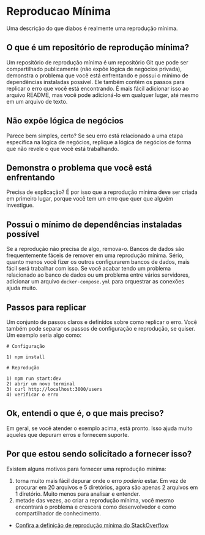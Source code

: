 # Reproducao Mínima
Uma descrição do que diabos é realmente uma reprodução mínima.

## O que é um repositório de reprodução mínima?

Um repositório de reprodução mínima é um repositório Git que pode ser compartilhado publicamente (não expõe lógica de negócios privada), demonstra o problema que você está enfrentando e possui o mínimo de dependências instaladas possível. Ele também contém os passos para replicar o erro que você está encontrando. É mais fácil adicionar isso ao arquivo README, mas você pode adicioná-lo em qualquer lugar, até mesmo em um arquivo de texto.

## Não expõe lógica de negócios

Parece bem simples, certo? Se seu erro está relacionado a uma etapa específica na lógica de negócios, replique a lógica de negócios de forma que não revele o que você está trabalhando.

## Demonstra o problema que você está enfrentando

Precisa de explicação? É por isso que a reprodução mínima deve ser criada em primeiro lugar, porque você tem um erro que quer que alguém investigue.

## Possui o mínimo de dependências instaladas possível

Se a reprodução não precisa de algo, remova-o. Bancos de dados são frequentemente fáceis de remover em uma reprodução mínima. Sério, quanto menos você fizer os outros configurarem bancos de dados, mais fácil será trabalhar com isso. Se você acabar tendo um problema relacionado ao banco de dados ou um problema entre vários servidores, adicionar um arquivo `docker-compose.yml` para orquestrar as conexões ajuda muito.

## Passos para replicar

Um conjunto de passos claros e definidos sobre como replicar o erro. Você também pode separar os passos de configuração e reprodução, se quiser. Um exemplo seria algo como:

```
# Configuração

1) npm install

# Reprodução

1) npm run start:dev
2) abrir um novo terminal
3) curl http://localhost:3000/users
4) verificar o erro
```

## Ok, entendi o que é, o que mais preciso?

Em geral, se você atender o exemplo acima, está pronto. Isso ajuda muito aqueles que depuram erros e fornecem suporte.

## Por que estou sendo solicitado a fornecer isso?

Existem alguns motivos para fornecer uma reprodução mínima:

1. torna muito mais fácil depurar onde o erro _poderia_ estar. Em vez de procurar em 20 arquivos e 5 diretórios, agora são apenas 2 arquivos em 1 diretório. Muito menos para analisar e entender.
2. metade das vezes, ao criar a reprodução mínima, você mesmo encontrará o problema e crescerá como desenvolvedor e como compartilhador de conhecimento.

* [Confira a definição de reprodução mínima do StackOverflow](https://stackoverflow.com/help/minimal-reproducible-example)
